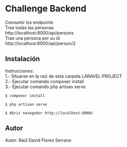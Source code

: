 # Challenge Backend #
Consumir los endpoints  
Trae todas las personas  
http://localhost:8000/api/persons  
Trae una persona por su id  
http://localhost:8000/api/person/2  

## Instalación ##
Instrucciones:  
1.- Situarse en la raíz de esta carpeta LARAVEL-PROJECT  
2.- Ejecutar comando composer install  
3.- Ejecutar comando php artisan serve  

```
$ composer install
```

```
$ php artisan serve
```

```
$ Abrir navegador http://localhost:8000/
```

## Autor
Autor: Raúl David Flores Serrano
